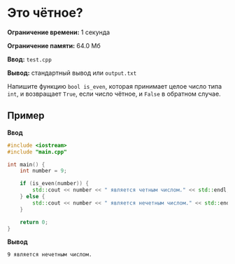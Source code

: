 # Это чётное?

**Ограничение времени:** 1 секунда

**Ограничение памяти:** 64.0 Мб

**Ввод:** `test.cpp`

**Вывод:** стандартный вывод или `output.txt`

Напишите функцию `bool is_even`, которая принимает целое число типа `int`, и возвращает `True`, если число чётное, и `False` в обратном случае.

## Пример

**Ввод**
```cpp
#include <iostream>
#include "main.cpp"

int main() {
    int number = 9;

    if (is_even(number)) {
        std::cout << number << " является четным числом." << std::endl;
    } else {
        std::cout << number << " является нечетным числом." << std::endl;
    }

    return 0;
}
```

**Вывод**
```
9 является нечетным числом.